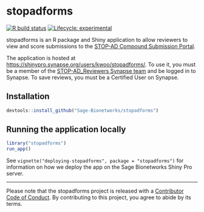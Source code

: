 <!-- README.md is generated from README.Rmd. Please edit that file -->

# stopadforms

<!-- badges: start -->

[![R build
status](https://github.com/Sage-Bionetworks/stopadforms/workflows/R-CMD-check/badge.svg)](https://github.com/Sage-Bionetworks/stopadforms/actions)
[![Lifecycle:
experimental](https://img.shields.io/badge/lifecycle-experimental-orange.svg)](https://www.tidyverse.org/lifecycle/#experimental)
<!-- badges: end -->

stopadforms is an R package and Shiny application to allow reviewers to
view and score submissions to the [STOP-AD Compound Submission
Portal](https://stopadportal.synapse.org/#/).

The application is hosted at
<https://shinypro.synapse.org/users/kwoo/stopadforms/>. To use it, you
must be a member of the [STOP-AD\_Reviewers Synapse
team](https://www.synapse.org/#!Team:3403721) and be logged in to
Synapse. To save reviews, you must be a Certified User on Synapse.

## Installation

``` r
devtools::install_github("Sage-Bionetworks/stopadforms")
```

## Running the application locally

``` r
library("stopadforms")
run_app()
```

See `vignette("deploying-stopadforms", package = "stopadforms")` for
information on how we deploy the app on the Sage Bionetworks Shiny Pro
server.

-----

Please note that the stopadforms project is released with a [Contributor
Code of Conduct](.github/CODE_OF_CONDUCT.md). By contributing to this
project, you agree to abide by its terms.
